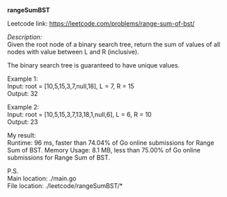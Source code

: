 <b>rangeSumBST</b>

Leetcode link: https://leetcode.com/problems/range-sum-of-bst/

<i>Description:</i><br>
Given the root node of a binary search tree, return the sum of values of all nodes with value between L and R (inclusive).

The binary search tree is guaranteed to have unique values.

Example 1:<br>
Input: root = [10,5,15,3,7,null,18], L = 7, R = 15<br>
Output: 32

Example 2:<br>
Input: root = [10,5,15,3,7,13,18,1,null,6], L = 6, R = 10<br>
Output: 23

My result:<br>
Runtime: 96 ms, faster than 74.04% of Go online submissions for Range Sum of BST.
Memory Usage: 8.1 MB, less than 75.00% of Go online submissions for Range Sum of BST.

P.S.<br>
Main location: ./main.go<br>
File location: ./leetcode/rangeSumBST/*
